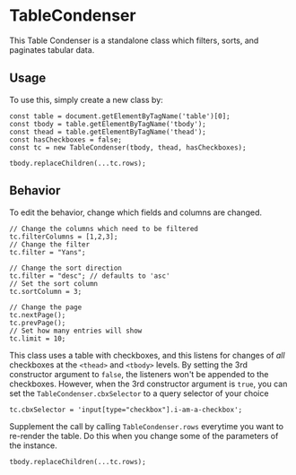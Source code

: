 # TableCondenser

This Table Condenser is a standalone class which filters, sorts, and paginates tabular data.

## Usage
To use this, simply create a new class by:
```
const table = document.getElementByTagName('table')[0];
const tbody = table.getElementByTagName('tbody');
const thead = table.getElementByTagName('thead');
const hasCheckboxes = false;
const tc = new TableCondenser(tbody, thead, hasCheckboxes);

tbody.replaceChildren(...tc.rows);
```

## Behavior
To edit the behavior, change which fields and columns are changed.
```
// Change the columns which need to be filtered
tc.filterColumns = [1,2,3];
// Change the filter
tc.filter = "Yans";

// Change the sort direction
tc.filter = "desc"; // defaults to 'asc'
// Set the sort column
tc.sortColumn = 3;

// Change the page
tc.nextPage();
tc.prevPage();
// Set how many entries will show
tc.limit = 10;
```

This class uses a table with checkboxes, and this listens for changes of *all* checkboxes at the `<thead>` and `<tbody>` levels.
By setting the 3rd constructor argument to `false`, the listeners won't be appended to the checkboxes.
However, when the 3rd constructor argument is `true`, you can set the `TableCondenser.cbxSelector` to a query selector of your choice
```
tc.cbxSelector = 'input[type="checkbox"].i-am-a-checkbox';
```

Supplement the call by calling `TableCondenser.rows` everytime you want to re-render the table. Do this when you change some of the parameters of the instance.
```
tbody.replaceChildren(...tc.rows);
```
